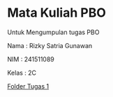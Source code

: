 # Mata Kuliah PBO
Untuk Mengumpulan tugas PBO

Nama   : Rizky Satria Gunawan

NIM    : 241511089

Kelas  : 2C

[Folder Tugas 1](./FolderTugas1)